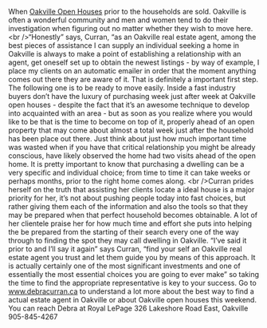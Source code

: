 When [Oakville Open
Houses](http://www.debracurran.ca/"\>Oakville%20Real%20Estate%20Agent\</a\>%20Debra%20Curran%20is%20asked%20how%20the%20marketplace%20is%20accomplishing%20certainly%20one%20of%20her%20very%20first%20responses%20is%20“which%20marketplace?%20-%20\<a%20href="http://www.debracurran.ca/MLS_Listings/page_1774094.html"\>Homes%20For%20Sale%20Oakville\</a\>%20or%20someplace%20else%20inside%20the%20GTA?%20%20The%20reality%20is%20Oakville%20real%20estate%20listings%20and%20sales%20have%20been%20robust%20for%20the%20previous%20couple%20of%20years%20and%20as%20certainly%20one%20of%20the%20top%20person%20Oakville%20actual%20estate%20agents%20for%20Royal%20LePage,%20Debra%20has%20had%20one%20of%20her%20busiest%20and%20most%20flourishing%20years%20selling%20Oakville%20Real%20estate%20listings.%20%20Curran%20points%20out%20that%20regardless%20of%20her%20very%20best%20intentions%20to%20hold%20an%20open%20house,%20usually%20instances%20there%20isn’t%20even%20an%20chance%20to%20hold%20\<a%20href="http://www.debracurran.ca/Open_Houses/page_2295008.html)
prior to the households are sold. Oakville is often a wonderful
community and men and women tend to do their investigation when figuring
out no matter whether they wish to move here. \<br /\>“Honestly” says,
Curran, “as an Oakville real estate agent, among the best pieces of
assistance I can supply an individual seeking a home in Oakville is
always to make a point of establishing a relationship with an agent, get
oneself set up to obtain the newest listings - by way of example, I
place my clients on an automatic emailer in order that the moment
anything comes out there they are aware of it. That is definitely a
important first step. The following one is to be ready to move easily.
Inside a fast industry buyers don’t have the luxury of purchasing week
just after week at Oakville open houses - despite the fact that it’s an
awesome technique to develop into acquainted with an area - but as soon
as you realize where you would like to be that is the time to become on
top of it, properly ahead of an open property that may come about almost
a total week just after the household has been place out there. Just
think about just how much important time was wasted when if you have
that critical relationship you might be already conscious, have likely
observed the home had two visits ahead of the open home. It is pretty
important to know that purchasing a dwelling can be a very specific and
individual choice; from time to time it can take weeks or perhaps
months, prior to the right home comes along. \<br /\>Curran prides
herself on the truth that assisting her clients locate a ideal house is
a major priority for her, it’s not about pushing people today into fast
choices, but rather giving them each of the information and also the
tools so that they may be prepared when that perfect household becomes
obtainable. A lot of her clientele praise her for how much time and
effort she puts into helping the be prepared from the starting of their
search every one of the way through to finding the spot they may call
dwelling in Oakville. “I’ve said it prior to and I’ll say it again” says
Curran, “find your self an Oakville real estate agent you trust and let
them guide you by means of this approach. It is actually certainly one
of the most significant investments and one of essentially the most
essential choices you are going to ever make” so taking the time to find
the appropriate representative is key to your success. Go to
www.debracurran.ca to understand a lot more about the best way to find a
actual estate agent in Oakville or about Oakville open houses this
weekend. You can reach Debra at Royal LePage 326 Lakeshore Road East,
Oakville 905-845-4267
